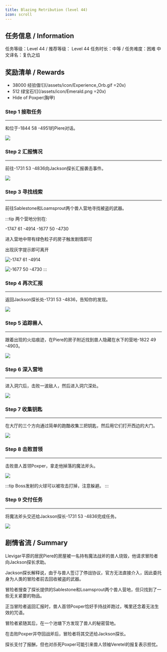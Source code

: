 ```yaml
---
title: Blazing Retribution (level 44)
icon: scroll
---
```


## 任务信息 / Information
任务等级：Level 44 / 推荐等级： Level 44
任务时长：中等 / 任务难度：困难
中文译名：复仇之焰

## 奖励清单 / Rewards

+ 38000 经验值![](/assets/icon/Experience_Orb.gif =20x)
+ 512 绿宝石![](/assets/icon/Emerald.png =20x)
+ Hide of Poxper(胸甲)

### Step 1 接取任务
---
和位于<CC>-1844 58 -4951</CC>的<NPC>Piere</NPC>对话。

![](/assets/img/lv44-1.png)

### Step 2 汇报情况
---
前往<CC>-1731 53 -4836</CC>向<NPC>Jackson探长</NPC>汇报袭击事件。

![](/assets/img/lv44-2.png)

### Step 3 寻找线索
---
前往Sablestone和Loamsprout两个兽人营地寻找被盗的武器。

:::tip
两个营地分别在:

<CC>-1747 61 -4914</CC> <CC>-1677 50 -4730</CC>

进入营地中带有绿色粒子的房子触发剧情即可

出现灰字提示即可离开

![-1747 61 -4914](/assets/img/lv44-3.png)

![-1677 50 -4730](/assets/img/lv44-4.png)
:::



### Step 4 再次汇报
---
返回<NPC>Jackson探长</NPC>处<CC>-1731 53 -4836</CC>，告知你的发现。

![](/assets/img/lv44-2.png)

### Step 5 追踪兽人
---
跟着出现的火焰痕迹，在<NPC>Piere</NPC>的房子附近找到兽人隐藏在水下的营地<CC>-1822 49 -4903</CC>。

![](/assets/img/lv44-6.png)

### Step 6 深入营地
---
进入洞穴后，击败一波敌人，然后进入洞穴深处。

![](/assets/img/lv44-5.png)

### Step 7 收集钥匙
---
在大厅的三个方向通过简单的跑酷收集三把钥匙，然后用它们打开西边的大门。

![](/assets/img/lv44-7.png)

### Step 8 击败首领
---
击败兽人首领<mob>Poxper</mob>，拿走他掉落的魔法斧头。

![](/assets/img/lv44-8.png)

:::tip
Boss发射的火球可以被攻击打掉，注意躲避。
:::



### Step 9 交付任务
---
将魔法斧头交还给<NPC>Jackson探长</NPC><CC>-1731 53 -4836</CC>完成任务。

![](/assets/img/lv44-2.png)

## 剧情省流 / Summary
Llevigar平原的居民Piere的房屋被一名持有魔法战斧的兽人烧毁，他请求冒险者向Jackson探长求助。

Jackson探长解释说，由于与兽人签订了停战协议，官方无法直接介入，因此委托身为人类的冒险者前去回收被盗的武器。

冒险者搜查了探长提供的Sablestone和Loamsprout两个兽人营地，但只找到了一些无关紧要的物品。

正当冒险者返回汇报时，兽人首领Poxper恰好手持战斧跑过，嘴里还念着无法生效的咒语。

冒险者紧随其后，在一个池塘下方发现了兽人的秘密营地。

在击败Poxper并夺回战斧后，冒险者将其交还给Jackson探长。

探长支付了报酬，但也对杀死Poxper可能引来兽人领袖Veretel的报复表示担忧。